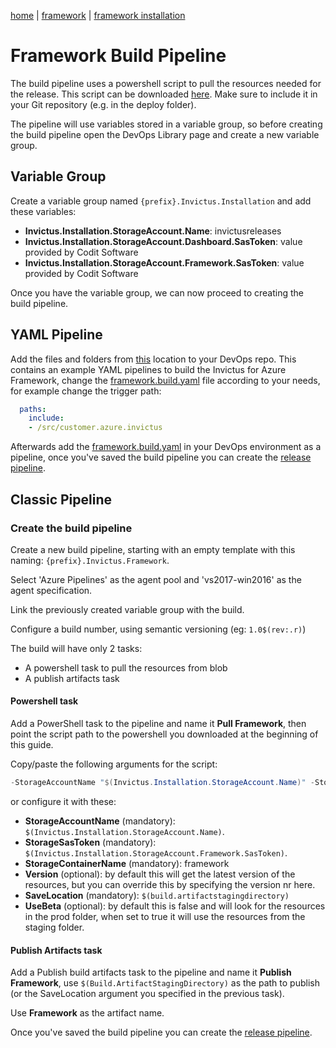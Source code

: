 [home](../../README.md) | [framework](../framework.md) | [framework installation](framework-installation.md)

# Framework Build Pipeline

The build pipeline uses a powershell script to pull the resources needed for the release. This script can be downloaded [here](https://invictusreleases.blob.core.windows.net/devops/prod/Invictus-GetSources.ps1?st=2019-07-04T04%3A23%3A07Z&se=2050-07-05T04%3A23%3A00Z&sp=rl&sv=2017-07-29&sr=b&sig=QBgU4yCVEXeV4CHWlaA9fgTYO6y88hnFlYhsmEJVM1c%3D). Make sure to include it in your Git repository (e.g. in the deploy folder).

The pipeline will use variables stored in a variable group, so before creating the build pipeline open the DevOps Library page and create a new variable group.

## Variable Group

Create a variable group named `{prefix}.Invictus.Installation` and add these variables:

- **Invictus.Installation.StorageAccount.Name**: invictusreleases
- **Invictus.Installation.StorageAccount.Dashboard.SasToken**: value provided by Codit Software
- **Invictus.Installation.StorageAccount.Framework.SasToken**: value provided by Codit Software

Once you have the variable group, we can now proceed to creating the build pipeline.

## YAML Pipeline
Add the files and folders from [this](https://github.com/invictus-integration/docs-ifa/tree/master/framework/installation/pipelines) location to your DevOps repo. 
This contains an example YAML pipelines to build the Invictus for Azure Framework, change the [framework.build.yaml](https://github.com/invictus-integration/docs-ifa/blob/master/framework/installation/pipelines/framework.build.yaml) file according to your needs, for example change the trigger path:
``` yaml
  paths:
    include:
    - /src/customer.azure.invictus
```

Afterwards add the [framework.build.yaml](https://github.com/invictus-integration/docs-ifa/blob/master/framework/installation/pipelines/framework.build.yaml) in your DevOps environment as a pipeline, once you've saved the build pipeline you can create the [release pipeline](framework-releasepipeline.md).

## Classic Pipeline
### Create the build pipeline

Create a new build pipeline, starting with an empty template with this naming: `{prefix}.Invictus.Framework`.

Select 'Azure Pipelines' as the agent pool and 'vs2017-win2016' as the agent specification.

Link the previously created variable group with the build.

Configure a build number, using semantic versioning (eg: `1.0$(rev:.r)`)

The build will have only 2 tasks:

- A powershell task to pull the resources from blob
- A publish artifacts task

#### Powershell task

Add a PowerShell task to the pipeline and name it **Pull Framework**, then point the script path to the powershell you downloaded at the beginning of this guide.

Copy/paste the following arguments for the script:

```powershell
-StorageAccountName "$(Invictus.Installation.StorageAccount.Name)" -StorageSasToken  "$(Invictus.Installation.StorageAccount.Framework.SasToken)" -StorageContainerName "framework" -SaveLocation "$(Build.ArtifactStagingDirectory)" -UseBeta $False
```

or configure it with these:

- **StorageAccountName** (mandatory): `$(Invictus.Installation.StorageAccount.Name)`.
- **StorageSasToken** (mandatory): `$(Invictus.Installation.StorageAccount.Framework.SasToken)`.
- **StorageContainerName** (mandatory): framework
- **Version** (optional): by default this will get the latest version of the resources, but you can override this by specifying the version nr here.
- **SaveLocation** (mandatory): `$(build.artifactstagingdirectory)`
- **UseBeta** (optional): by default this is false and will look for the resources in the prod folder, when set to true it will use the resources from the staging folder.

#### Publish Artifacts task

Add a Publish build artifacts task to the pipeline and name it **Publish Framework**, use `$(Build.ArtifactStagingDirectory)` as the path to publish (or the SaveLocation argument you specified in the previous task).

Use **Framework** as the artifact name.

Once you've saved the build pipeline you can create the [release pipeline](framework-releasepipeline.md).
